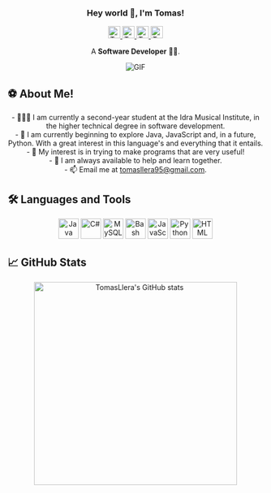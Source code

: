 <h3 align="center" title="hehehe">Hey world 👋, I'm Tomas!</h3>

<p align="center">
  <a href="https://www.linkedin.com/in/tomas-llera">
    <img alt="Tomas's LinkedIn" width="24px" src="https://cdn.jsdelivr.net/npm/simple-icons@v3/icons/linkedin.svg" />
  </a>
  <a href="https://www.instagram.com/tomasllera/">
    <img alt="Tomas's Instagram" width="24px" src="https://cdn.jsdelivr.net/npm/simple-icons@v3/icons/instagram.svg" />
  </a>
  <a href="https://www.facebook.com/tomasllera">
    <img alt="Tomas's Facebook" width="24px" src="https://cdn.jsdelivr.net/npm/simple-icons@v3/icons/facebook.svg" />
  </a>
  <a href="https://x.com/Tomiillera">
    <img alt="Tomas's Twitter" width="24px" src="https://cdn.jsdelivr.net/npm/simple-icons@3.13.0/icons/twitter.svg" />
  </a>
</p>

<p align="center">A <strong>Software Developer</strong> 🚀🚀.</p>

<p align="center">
  <img alt="GIF" src="https://media1.tenor.com/m/S7fBzpUYjoAAAAAd/banner.gif" />
</p>

## ⚽ About Me!

<p align="center">
  - 👨🏽‍💻 I am currently a second-year student at the Idra Musical Institute, in the higher technical degree in software development.<br>
  - 🌱 I am currently beginning to explore Java, JavaScript and, in a future, Python. With a great interest in this language's and everything that it entails.<br>
  - 🤔 My interest is in trying to make programs that are very useful!<br>
  - 💬 I am always available to help and learn together.<br>
  - 📫 Email me at <a href="mailto:tomasllera95@gmail.com">tomasllera95@gmail.com</a>.
</p>

## 🛠️ Languages and Tools

<p align="center">
  <img src="https://s3.amazonaws.com/s3.timetoast.com/public/uploads/photo/17019661/image/790c4ed6cfd51c96a04cc4973c95ad6b" alt="Java" width="40" height="40" title="Java"/>
  <img src="https://cdn.jsdelivr.net/gh/devicons/devicon/icons/csharp/csharp-original.svg" alt="C#" width="40" height="40" title="C#"/>
  <img src="https://cdn.jsdelivr.net/gh/devicons/devicon/icons/mysql/mysql-original.svg" alt="MySQL" width="40" height="40" title="MySQL"/>
  <img src="https://cdn.jsdelivr.net/gh/devicons/devicon/icons/bash/bash-original.svg" alt="Bash" width="40" height="40" title="Bash"/>
  <img src="https://cdn.jsdelivr.net/gh/devicons/devicon/icons/javascript/javascript-original.svg" alt="JavaScript" width="40" height="40" title="JavaScript"/>
  <img src="https://cdn.jsdelivr.net/gh/devicons/devicon/icons/python/python-original.svg" alt="Python" width="40" height="40" title="Python"/>
  <img src="https://cdn.jsdelivr.net/gh/devicons/devicon/icons/html5/html5-original.svg" alt="HTML" width="40" height="40" title="HTML"/>
</p>

## 📈 GitHub Stats

<p align="center">
  <img src="https://github-readme-stats.vercel.app/api?username=TomasLlera&show_icons=true&theme=radical" alt="TomasLlera's GitHub stats" width="400"/>
</p>
